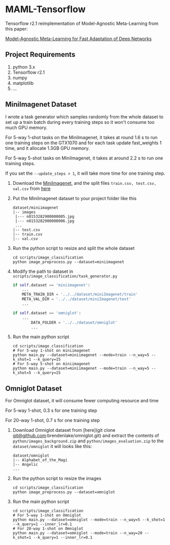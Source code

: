 # MAML-Tensorflow
Tensorflow r2.1 reimplementation of Model-Agnostic Meta-Learning from this paper: 

[Model-Agnostic Meta-Learning for Fast Adaptation of Deep Networks](https://arxiv.org/abs/1703.03400)

## Project Requirements

1. python 3.x
2. Tensorflow r2.1
3. numpy 
4. matplotlib
5. ...

## MiniImagenet Dataset

I wrote a task generator which samples randomly from the whole dataset to set up a train batch during every training steps so it won't consume too much GPU memory.

For 5-way 1-shot tasks on the MiniImagenet, it takes at round 1.6 s to run one training steps on the GTX1070 and for each task update fast_weights 1 time, and it allocate 1.3GB GPU memory.

For 5-way 5-shot tasks on MiniImagenet, it takes at around 2.2 s to run one training steps.

If you set the `--update_steps > 1`, it will take more time for one training step.



1. Download the [MiniImagenet](https://drive.google.com/open?id=1HkgrkAwukzEZA0TpO7010PkAOREb2Nuk), and the split files `train.csv, test.csv, val.csv` from [here](https://github.com/twitter/meta-learning-lstm/tree/master/data/miniImagenet)

2. Put the MiniImagenet dataset to your project folder like this

   ```
   dataset/miniimagenet
   |-- images
   	|--- n0153282900000005.jpg
   	|--- n0153282900000006.jpg
   	...
   |-- test.csv
   |-- train.csv
   |-- val.csv
   ```

3. Run the python script to resize and split the whole dataset 

   ```
   cd scripts/image_classification
   python image_preprocess.py --dataset=miniimagenet
   ```

4. Modify the path to dataset in `scripts/image_classification/task_generator.py`

   ```python
   if self.dataset == 'miniimagenet':
       ...
       META_TRAIN_DIR = '../../dataset/miniImagenet/train'
       META_VAL_DIR = '../../dataset/miniImagenet/test'
       ...
   
   if self.dataset == 'omniglot':
       ...
           DATA_FOLDER = '../../dataset/omniglot'
           ... 
   ```
   
   
   
5. Run the main python script

   ```
   cd scripts/image_classification
   # For 5-way 1-shot on miniimagenet
   python main.py --dataset=miniimagenet --mode=train --n_way=5 --k_shot=1 --k_query=15
   # For 5-way 5-shot on miniimagenet
   python main.py --dataset=miniimagenet --mode=train --n_way=5 --k_shot=5 --k_query=15
   ```

   

## Omniglot Dataset

For Omniglot dataset, it will consume fewer computing resource and time

For 5-way 1-shot, 0.3 s for one training step

For 20-way 1-shot, 0.7 s for one training step

1. Download Omniglot dataset from [here](git clone git@github.com:brendenlake/omniglot.git) and extract the contents of `python/images_background.zip` and `python/images_evaluation.zip` to the `dataset/omniglot` it will looks like this:

   ```
   dataset/omniglot
   |-- Alphabet_of_the_Magi
   |-- Angelic
   ...
   ```

2. Run the python script to resize the images

   ```
   cd scripts/image_classification
   python image_preprocess.py --dataset=omniglot
   ```

3. Run the main python script 

   ```
   cd scripts/image_classification
   # For 5-way 1-shot on Omniglot
   python main.py --dataset=omniglot --mode=train --n_way=5 --k_shot=1 --k_query=1 --inner_lr=0.1
   # For 20-way 1-shot on Omniglot
   python main.py --dataset=omniglot --mode=train --n_way=20 --k_shot=1 --k_query=1 --inner_lr=0.1
   ```

   